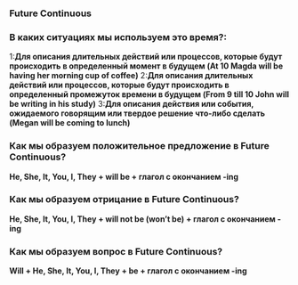 ### Future Continuous

### В каких ситуациях мы используем это время?:
1:**Для описания длительных действий или процессов, которые будут происходить в определенный момент в будущем (At 10 Magda will be having her morning cup of coffee)**
2:**Для описания длительных действий или процессов, которые будут происходить в определенный промежуток времени в будущем (From 9 till 10 John will be writing in his study)**
3:**Для описания действия или события, ожидаемого говорящим или твердое решение что-либо сделать (Megan will be coming to lunch)**

### Как мы образуем положительное предложение в Future Continuous?
**He, She, It, You, I, They + will be + глагол с окончанием -ing**

### Как мы образуем отрицание в Future Continuous?
**He, She, It, You, I, They + will not be (won’t be) + глагол с окончанием -ing**

### Как мы образуем вопрос в Future Continuous?
**Will + He, She, It, You, I, They + be + глагол с окончанием -ing**
